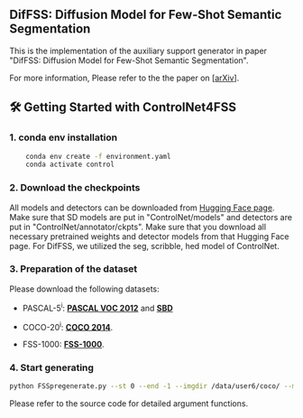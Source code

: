 ## DifFSS: Diffusion Model for Few-Shot Semantic Segmentation
This is the implementation of the auxiliary support generator in paper "DifFSS: Diffusion Model for Few-Shot Semantic Segmentation".

For more information, Please refer to the the paper on [[arXiv](https://arxiv.org/abs/2307.00773)].

## :hammer_and_wrench: Getting Started with ControlNet4FSS
### 1. conda env installation
```sh
    conda env create -f environment.yaml
    conda activate control
```
### 2. Download the checkpoints
All models and detectors can be downloaded from [Hugging Face page](https://huggingface.co/lllyasviel/ControlNet). Make sure that SD models are put in "ControlNet/models" and detectors are put in "ControlNet/annotator/ckpts". Make sure that you download all necessary pretrained weights and detector models from that Hugging Face page.
For DifFSS, we utilized the seg, scribble, hed model of ControlNet.
### 3. Preparation of the dataset
Please download the following datasets:

+ PASCAL-5<sup>i</sup>: [**PASCAL VOC 2012**](http://host.robots.ox.ac.uk/pascal/VOC/voc2012/) and [**SBD**](http://home.bharathh.info/pubs/codes/SBD/download.html)

+ COCO-20<sup>i</sup>: [**COCO 2014**](https://cocodataset.org/#download).

+ FSS-1000: [**FSS-1000**](https://github.com/HKUSTCV/FSS-1000).

### 4. Start generating
```sh
python FSSpregenerate.py --st 0 --end -1 --imgdir /data/user6/coco/ --maskdir /data/user6/coco/annotations/ --dstdir /data/user6/justtest/ --list ./list/coco_all.txt --dataset coco --guidance seg --save_control 0
```
Please refer to the source code for detailed argument functions.

